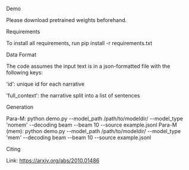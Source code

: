 Demo

Please download pretrained weights beforehand. 

Requirements

To install all requirements, run pip install -r requirements.txt

Data Format 

The code assumes the input text is in a json-formatted file with the following keys:

'id': unique id for each narrative

'full_context': the narrative split into a list of sentences 


Generation

Para-M: python demo.py --model_path /path/to/modeldir/ --model_type 'nomem' --decoding beam --beam 10 --source example.jsonl
Para-M (mem): python demo.py --model_path /path/to/modeldir/ --model_type 'mem' --decoding beam --beam 10 --source example.jsonl 

Citing 

Link: https://arxiv.org/abs/2010.01486
